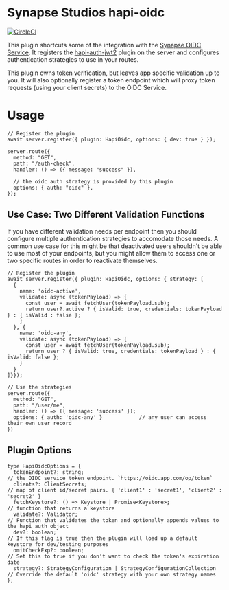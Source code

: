 # Synapse Studios hapi-oidc
[![CircleCI](https://circleci.com/gh/synapsestudios/hapi-oidc/tree/master.svg?style=svg)](https://circleci.com/gh/synapsestudios/hapi-oidc/tree/master)

This plugin shortcuts some of the integration with the [Synapse OIDC Service](https://github.com/synapsestudios/oidc-platform). It registers the [hapi-auth-jwt2](https://github.com/dwyl/hapi-auth-jwt2/issues) plugin on the server and configures authentication strategies to use in your routes.

This plugin owns token verification, but leaves app specific validation up to you. It will also optionally register a token endpoint which will proxy token requests (using your client secrets) to the OIDC Service.

# Usage
```
// Register the plugin
await server.register({ plugin: HapiOidc, options: { dev: true } });

server.route({
  method: "GET",
  path: "/auth-check",
  handler: () => ({ message: "success" }),

  // the oidc auth strategy is provided by this plugin
  options: { auth: "oidc" },
});
```

## Use Case: Two Different Validation Functions
If you have different validation needs per endpoint then you should configure multiple authentication strategies to accomodate those needs. A common use case for this might be that deactivated users shouldn't be able to use most of your endpoints, but you might allow them to access one or two specific routes in order to reactivate themselves.

```
// Register the plugin
await server.register({ plugin: HapiOidc, options: { strategy: [
  {
    name: 'oidc-active',
    validate: async (tokenPayload) => {
      const user = await fetchUser(tokenPayload.sub);
      return user?.active ? { isValid: true, credentials: tokenPayload } : { isValid : false };
    }
  }, {
    name: 'oidc-any',
    validate: async (tokenPayload) => {
      const user = await fetchUser(tokenPayload.sub);
      return user ? { isValid: true, credentials: tokenPayload } : { isValid: false };
    }
  }
]}});

// Use the strategies
server.route({
  method: "GET",
  path: "/user/me",
  handler: () => ({ message: 'success' });
  options: { auth: 'oidc-any' }            // any user can access their own user record
})
```

## Plugin Options
```
type HapiOidcOptions = {
  tokenEndpoint?: string;                                            // the OIDC service token endpoint. `https://oidc.app.com/op/token`
  clients?: ClientSecrets;                                           // map of client id/secret pairs. { 'client1' : 'secret1', 'client2' : 'secret2' }
  fetchKeystore?: () => Keystore | Promise<Keystore>;                // function that returns a keystore
  validate?: Validator;                                              // Function that validates the token and optionally appends values to the hapi auth object
  dev?: boolean;                                                     // If this flag is true then the plugin will load up a default keystore for dev/testing purposes
  omitCheckExp?: boolean;                                            // Set this to true if you don't want to check the token's expiration date
  strategy?: StrategyConfiguration | StrategyConfigurationCollection // Override the default 'oidc' strategy with your own strategy names
};
```
